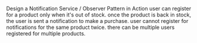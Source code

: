 Design a Notification Service / Observer Pattern in Action
user can register for a product only when it's out of stock.
once the product is back in stock, the user is sent a notification to make a purchase.
user cannot register for notifications for the same product twice.
there can be multiple users registered for multiple products.
